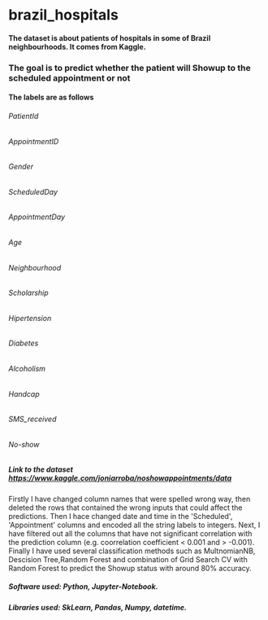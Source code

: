 # brazil_hospitals

#### The dataset is about patients of hospitals in some of Brazil neighbourhoods. It comes from Kaggle.
### The goal is to predict whether the patient will Showup to the scheduled appointment or not

#### The labels are as follows
###### PatientId
###### AppointmentID
###### Gender
###### ScheduledDay
###### AppointmentDay
###### Age
###### Neighbourhood
###### Scholarship
###### Hipertension
###### Diabetes
###### Alcoholism
###### Handcap
###### SMS_received
###### No-show

##### Link to the dataset https://www.kaggle.com/joniarroba/noshowappointments/data

Firstly I have changed column names that were spelled wrong way, then deleted the rows that contained the wrong inputs that could affect the predictions. Then I hace changed date and time in the 'Scheduled', 'Appointment' columns and encoded all the string labels to integers. Next, I have filtered out all the columns that have not significant correlation with the prediction column (e.g. coorrelation coefficient < 0.001 and > -0.001). Finally I have used several classification methods such as MultnomianNB, Descision Tree,Random Forest and combination of Grid Search CV with Random Forest to predict the Showup status with around 80% accuracy.

##### Software used: Python, Jupyter-Notebook.
##### Libraries used: SkLearn, Pandas, Numpy, datetime.
